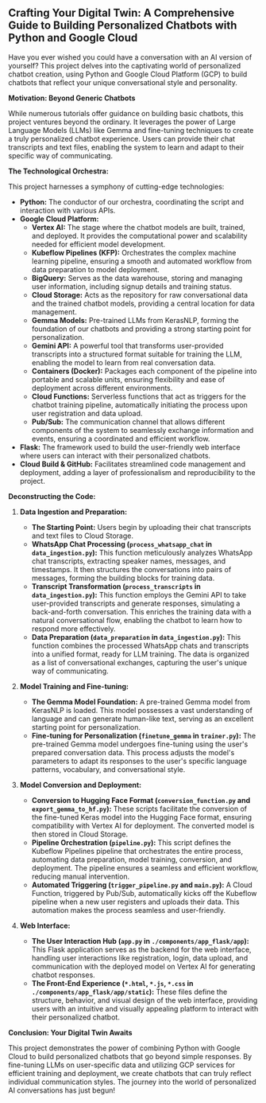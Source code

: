 ## Crafting Your Digital Twin: A Comprehensive Guide to Building Personalized Chatbots with Python and Google Cloud

Have you ever wished you could have a conversation with an AI version of yourself? This project delves into the captivating world of personalized chatbot creation, using Python and Google Cloud Platform (GCP) to build chatbots that reflect your unique conversational style and personality.

**Motivation: Beyond Generic Chatbots**

While numerous tutorials offer guidance on building basic chatbots, this project ventures beyond the ordinary. It leverages the power of Large Language Models (LLMs) like Gemma and fine-tuning techniques to create a truly personalized chatbot experience. Users can provide their chat transcripts and text files, enabling the system to learn and adapt to their specific way of communicating. 

**The Technological Orchestra:**

This project harnesses a symphony of cutting-edge technologies:

*   **Python:** The conductor of our orchestra, coordinating the script and interaction with various APIs.
*   **Google Cloud Platform:**
    *   **Vertex AI:** The stage where the chatbot models are built, trained, and deployed. It provides the computational power and scalability needed for efficient model development. 
    *   **Kubeflow Pipelines (KFP):** Orchestrates the complex machine learning pipeline, ensuring a smooth and automated workflow from data preparation to model deployment. 
    *   **BigQuery:** Serves as the data warehouse, storing and managing user information, including signup details and training status. 
    *   **Cloud Storage:** Acts as the repository for raw conversational data and the trained chatbot models, providing a central location for data management. 
    *   **Gemma Models:** Pre-trained LLMs from KerasNLP, forming the foundation of our chatbots and providing a strong starting point for personalization. 
    *   **Gemini API:** A powerful tool that transforms user-provided transcripts into a structured format suitable for training the LLM, enabling the model to learn from real conversation data.
    *   **Containers (Docker):** Packages each component of the pipeline into portable and scalable units, ensuring flexibility and ease of deployment across different environments. 
    *   **Cloud Functions:** Serverless functions that act as triggers for the chatbot training pipeline, automatically initiating the process upon user registration and data upload.
    *   **Pub/Sub:** The communication channel that allows different components of the system to seamlessly exchange information and events, ensuring a coordinated and efficient workflow.
*   **Flask:** The framework used to build the user-friendly web interface where users can interact with their personalized chatbots.
*   **Cloud Build & GitHub:** Facilitates streamlined code management and deployment, adding a layer of professionalism and reproducibility to the project. 

**Deconstructing the Code:**

1.  **Data Ingestion and Preparation:**

    *   **The Starting Point:** Users begin by uploading their chat transcripts and text files to Cloud Storage.
    *   **WhatsApp Chat Processing (`process_whatsapp_chat` in `data_ingestion.py`):** This function meticulously analyzes WhatsApp chat transcripts, extracting speaker names, messages, and timestamps. It then structures the conversations into pairs of messages, forming the building blocks for training data.
    *   **Transcript Transformation (`process_transcripts` in `data_ingestion.py`):** This function employs the Gemini API to take user-provided transcripts and generate responses, simulating a back-and-forth conversation. This enriches the training data with a natural conversational flow, enabling the chatbot to learn how to respond more effectively.
    *   **Data Preparation (`data_preparation` in `data_ingestion.py`):** This function combines the processed WhatsApp chats and transcripts into a unified format, ready for LLM training. The data is organized as a list of conversational exchanges, capturing the user's unique way of communicating. 

2.  **Model Training and Fine-tuning:**

    *   **The Gemma Model Foundation:** A pre-trained Gemma model from KerasNLP is loaded. This model possesses a vast understanding of language and can generate human-like text, serving as an excellent starting point for personalization. 
    *   **Fine-tuning for Personalization (`finetune_gemma` in `trainer.py`):** The pre-trained Gemma model undergoes fine-tuning using the user's prepared conversation data. This process adjusts the model's parameters to adapt its responses to the user's specific language patterns, vocabulary, and conversational style. 

3.  **Model Conversion and Deployment:**

    *   **Conversion to Hugging Face Format (`conversion_function.py` and `export_gemma_to_hf.py`):** These scripts facilitate the conversion of the fine-tuned Keras model into the Hugging Face format, ensuring compatibility with Vertex AI for deployment. The converted model is then stored in Cloud Storage. 
    *   **Pipeline Orchestration (`pipeline.py`):** This script defines the Kubeflow Pipelines pipeline that orchestrates the entire process, automating data preparation, model training, conversion, and deployment. The pipeline ensures a seamless and efficient workflow, reducing manual intervention. 
    *   **Automated Triggering (`trigger_pipeline.py` and `main.py`):** A Cloud Function, triggered by Pub/Sub, automatically kicks off the Kubeflow pipeline when a new user registers and uploads their data. This automation makes the process seamless and user-friendly. 

4.  **Web Interface:**

    *   **The User Interaction Hub (`app.py` in `./components/app_flask/app`):** This Flask application serves as the backend for the web interface, handling user interactions like registration, login, data upload, and communication with the deployed model on Vertex AI for generating chatbot responses.
    *   **The Front-End Experience (`*.html`, `*.js`, `*.css` in `./components/app_flask/app/static`):** These files define the structure, behavior, and visual design of the web interface, providing users with an intuitive and visually appealing platform to interact with their personalized chatbot.

**Conclusion: Your Digital Twin Awaits**

This project demonstrates the power of combining Python with Google Cloud to build personalized chatbots that go beyond simple responses. By fine-tuning LLMs on user-specific data and utilizing GCP services for efficient training and deployment, we create chatbots that can truly reflect individual communication styles. The journey into the world of personalized AI conversations has just begun!